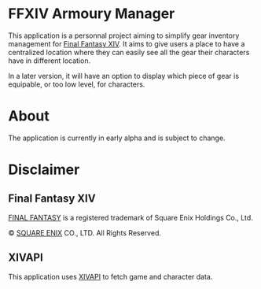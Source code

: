 # FFXIV Armoury Manager
This application is a personnal project aiming to simplify gear inventory management for [Final Fantasy XIV](https://www.finalfantasyxiv.com/). It aims to give users a place to have a centralized location where they can easily see all the gear their characters have in different location.

In a later version, it will have an option to display which piece of gear is equipable, or too low level, for characters.
# About
The application is currently in early alpha and is subject to change. 

# Disclaimer
## Final Fantasy XIV
[FINAL FANTASY](https://www.finalfantasyxiv.com/) is a registered trademark of Square Enix Holdings Co., Ltd.

© [SQUARE ENIX](https://www.square-enix.com/) CO., LTD. All Rights Reserved.
## XIVAPI
This application uses [XIVAPI](https://xivapi.com/) to fetch game and character data.
